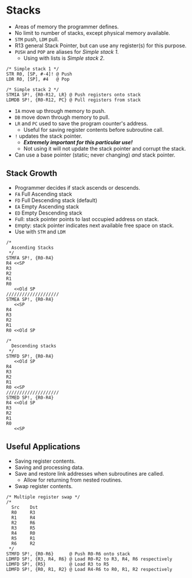 <!--
  Author:  @NE- https://github.com/NE-
  Date:    2023 June 19
  Purpose: Stack notes for 32-bit ARM assembly
-->

# Stacks
- Areas of memory the programmer defines.
- No limit to number of stacks, except physical memory available.
- `STM` push, `LDM` pull.
- R13 general Stack Pointer, but can use any register(s) for this purpose.
- `PUSH` and `POP` are aliases for *Simple stack 1*.
  - Using with lists is *Simple stack 2*.
```arm
/* Simple stack 1 */
STR R0, [SP, #-4]! @ Push
LDR R0, [SP], #4   @ Pop

/* Simple stack 2 */
STMIA SP!, {R0-R12, LR} @ Push registers onto stack
LDMDB SP!, {R0-R12, PC} @ Pull registers from stack
```
- `IA` move up through memory to push.
- `DB` move down through memory to pull.
- `LR` and `PC` used to save the program counter's address.
  - Useful for saving register contents before subroutine call.
- `!` updates the stack pointer.
  - ***Extremely important for this particular use!***
  - Not using it will not update the stack pointer and corrupt the stack.
- Can use a base pointer (static; never changing) *and* stack pointer.

## Stack Growth
- Programmer decides if stack ascends or descends.
- `FA` Full Ascending stack
- `FD` Full Descending stack (default)
- `EA` Empty Ascending stack
- `ED` Empty Descending stack
- `F`ull: stack pointer points to last occupied address on stack.
- `E`mpty: stack pointer indicates next available free space on stack.
- Use with `STM` and `LDM`
```arm
/*
  Ascending Stacks
 */
STMFA SP!, {R0-R4}
R4 <<SP
R3
R2
R1
R0
   <<Old SP
////////////////////
STMEA SP!, {R0-R4}
   <<SP
R4
R3
R2
R1
R0 <<Old SP

/*
  Descending stacks
 */
STMFD SP!, {R0-R4}
   <<Old SP
R4
R3
R2
R1
R0 <<SP
////////////////////
STMED SP!, {R0-R4} 
R4 <<Old SP
R3
R2
R1
R0
   <<SP
```

## Useful Applications
- Saving register contents.
- Saving and processing data.
- Save and restore link addresses when subroutines are called.
  - Allow for returning from nested routines.
- Swap register contents.
```arm
/* Multiple register swap */
/*
  Src    Dst
  R0     R3
  R1     R4
  R2     R6
  R3     R5
  R4     R0
  R5     R1
  R6     R2
 */
STMFD SP!, {R0-R6}      @ Push R0-R6 onto stack
LDMFD SP!, {R3, R4, R6} @ Load R0-R2 to R3, R4, R6 respectively
LDMFD SP!, {R5}         @ Load R3 to R5
LDMFD SP!, {R0, R1, R2} @ Load R4-R6 to R0, R1, R2 respectively
```